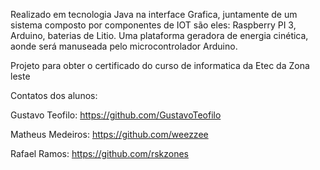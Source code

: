 Realizado em tecnologia Java na interface Grafica, juntamente de um sistema composto por componentes de IOT são eles: Raspberry PI 3,
Arduino, baterias de Litio. Uma plataforma geradora de energia cinética, aonde será manuseada pelo microcontrolador Arduino.

Projeto para obter o certificado do curso de informatica da Etec da Zona leste 

Contatos dos alunos: 

Gustavo Teofilo: https://github.com/GustavoTeofilo

Matheus Medeiros: https://github.com/weezzee

Rafael Ramos: https://github.com/rskzones

